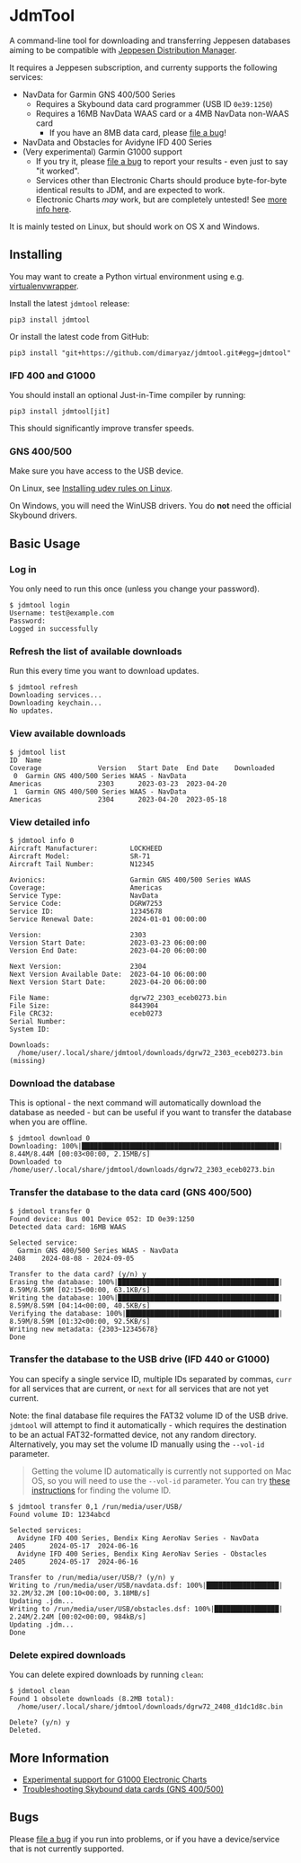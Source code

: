 # JdmTool

A command-line tool for downloading and transferring Jeppesen databases aiming to be compatible with [Jeppesen Distribution Manager](https://ww2.jeppesen.com/data-solutions/jeppesen-distribution-manager/).

It requires a Jeppesen subscription, and currenty supports the following services:
- NavData for Garmin GNS 400/500 Series
  - Requires a Skybound data card programmer (USB ID `0e39:1250`)
  - Requires a 16MB NavData WAAS card or a 4MB NavData non-WAAS card
    - If you have an 8MB data card, please [file a bug](https://github.com/dimaryaz/jdmtool/issues/)!
- NavData and Obstacles for Avidyne IFD 400 Series
- (Very experimental) Garmin G1000 support
  - If you try it, please [file a bug](https://github.com/dimaryaz/jdmtool/issues/) to report your results - even just to say "it worked".
  - Services other than Electronic Charts should produce byte-for-byte identical results to JDM, and are expected to work.
  - Electronic Charts _may_ work, but are completely untested! See [more info here](ElectronicCharts.md).


It is mainly tested on Linux, but should work on OS X and Windows.

## Installing

You may want to create a Python virtual environment using e.g. [virtualenvwrapper](https://pypi.org/project/virtualenvwrapper/).

Install the latest `jdmtool` release:

```
pip3 install jdmtool
```

Or install the latest code from GitHub:

```
pip3 install "git+https://github.com/dimaryaz/jdmtool.git#egg=jdmtool"
```

### IFD 400 and G1000

You should install an optional Just-in-Time compiler by running:
```
pip3 install jdmtool[jit]
```

This should significantly improve transfer speeds.

### GNS 400/500

Make sure you have access to the USB device. 

On Linux, see [Installing udev rules on Linux](udev/README.md). 

On Windows, you will need the WinUSB drivers. You do **not** need the official Skybound drivers.

## Basic Usage

### Log in

You only need to run this once (unless you change your password).

```
$ jdmtool login
Username: test@example.com
Password: 
Logged in successfully
```

### Refresh the list of available downloads

Run this every time you want to download updates.

```
$ jdmtool refresh
Downloading services...
Downloading keychain...
No updates.
```

### View available downloads

```
$ jdmtool list
ID  Name                                                                    Coverage              Version   Start Date  End Date    Downloaded
 0  Garmin GNS 400/500 Series WAAS - NavData                                Americas              2303      2023-03-23  2023-04-20            
 1  Garmin GNS 400/500 Series WAAS - NavData                                Americas              2304      2023-04-20  2023-05-18            
```

### View detailed info

```
$ jdmtool info 0
Aircraft Manufacturer:        LOCKHEED
Aircraft Model:               SR-71
Aircraft Tail Number:         N12345

Avionics:                     Garmin GNS 400/500 Series WAAS
Coverage:                     Americas
Service Type:                 NavData
Service Code:                 DGRW7253
Service ID:                   12345678
Service Renewal Date:         2024-01-01 00:00:00

Version:                      2303
Version Start Date:           2023-03-23 06:00:00
Version End Date:             2023-04-20 06:00:00

Next Version:                 2304
Next Version Available Date:  2023-04-10 06:00:00
Next Version Start Date:      2023-04-20 06:00:00

File Name:                    dgrw72_2303_eceb0273.bin
File Size:                    8443904
File CRC32:                   eceb0273
Serial Number:                
System ID:                    

Downloads:
  /home/user/.local/share/jdmtool/downloads/dgrw72_2303_eceb0273.bin  (missing)
```

### Download the database

This is optional - the next command will automatically download the database as needed - but can be useful if you want to transfer the database when you are offline.

```
$ jdmtool download 0
Downloading: 100%|█████████████████████████████████████████████████| 8.44M/8.44M [00:03<00:00, 2.15MB/s]
Downloaded to /home/user/.local/share/jdmtool/downloads/dgrw72_2303_eceb0273.bin
```

### Transfer the database to the data card (GNS 400/500)

```
$ jdmtool transfer 0
Found device: Bus 001 Device 052: ID 0e39:1250
Detected data card: 16MB WAAS

Selected service:
  Garmin GNS 400/500 Series WAAS - NavData                              2408    2024-08-08 - 2024-09-05

Transfer to the data card? (y/n) y
Erasing the database: 100%|████████████████████████████████████████| 8.59M/8.59M [02:15<00:00, 63.1KB/s]
Writing the database: 100%|████████████████████████████████████████| 8.59M/8.59M [04:14<00:00, 40.5KB/s]
Verifying the database: 100%|██████████████████████████████████████| 8.59M/8.59M [01:32<00:00, 92.5KB/s]
Writing new metadata: {2303~12345678}
Done
```

### Transfer the database to the USB drive (IFD 440 or G1000)

You can specify a single service ID, multiple IDs separated by commas, `curr` for all services that are current, or `next` for all services that are not yet current.

Note: the final database file requires the FAT32 volume ID of the USB drive. `jdmtool` will attempt to find it automatically - which requires the destination to be an actual FAT32-formatted device, not any random directory. Alternatively, you may set the volume ID manually using the `--vol-id` parameter.

> Getting the volume ID automatically is currently not supported on Mac OS, so you will need to use the `--vol-id` parameter. You can try [these instructions](https://apple.stackexchange.com/questions/408562/how-can-i-get-the-volume-serial-number-of-a-fat-volume) for finding the volume ID.

```
$ jdmtool transfer 0,1 /run/media/user/USB/
Found volume ID: 1234abcd

Selected services:
  Avidyne IFD 400 Series, Bendix King AeroNav Series - NavData          2405      2024-05-17  2024-06-16
  Avidyne IFD 400 Series, Bendix King AeroNav Series - Obstacles        2405      2024-05-17  2024-06-16

Transfer to /run/media/user/USB/? (y/n) y
Writing to /run/media/user/USB/navdata.dsf: 100%|██████████████████| 32.2M/32.2M [00:10<00:00, 3.18MB/s]
Updating .jdm...
Writing to /run/media/user/USB/obstacles.dsf: 100%|████████████████| 2.24M/2.24M [00:02<00:00, 984kB/s]
Updating .jdm...
Done
```

### Delete expired downloads

You can delete expired downloads by running `clean`:

```
$ jdmtool clean
Found 1 obsolete downloads (8.2MB total):
  /home/user/.local/share/jdmtool/downloads/dgrw72_2408_d1dc1d8c.bin

Delete? (y/n) y
Deleted.
```

## More Information

- [Experimental support for G1000 Electronic Charts](ElectronicCharts.md)
- [Troubleshooting Skybound data cards (GNS 400/500)](Skybound.md)

## Bugs

Please [file a bug](https://github.com/dimaryaz/jdmtool/issues/) if you run into problems, or if you have a device/service that is not currently supported.
